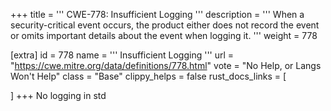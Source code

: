 +++
title = '''
CWE-778: Insufficient Logging
'''
description	= '''
When a security-critical event occurs, the product either does not record the event or omits important details about the event when logging it.
'''
weight = 778

[extra]
id = 778
name = '''
Insufficient Logging
'''
url = "https://cwe.mitre.org/data/definitions/778.html"
vote = "No Help, or Langs Won't Help"
class = "Base"
clippy_helps = false
rust_docs_links = [
	
]
+++
No logging in std